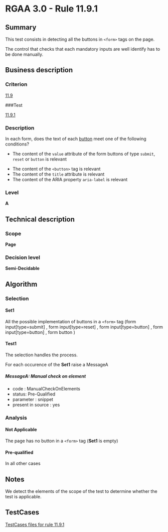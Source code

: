 # RGAA 3.0 -  Rule 11.9.1

## Summary

This test consists in detecting all the buttons in `<form>` tags on the page.

The control that checks that each mandatory inputs are well identify has to be done manually.

## Business description

### Criterion

[11.9](http://asqatasun.github.io/RGAA--3.0--EN/RGAA3.0_Criteria_English_version_v1.html#crit-11-9)

###Test

[11.9.1](http://asqatasun.github.io/RGAA--3.0--EN/RGAA3.0_Criteria_English_version_v1.html#test-11-9-1)

### Description
In each form, does the
    text of each <a href="http://asqatasun.github.io/RGAA--3.0--EN/RGAA3.0_Glossary_English_version_v1.html#mBtnForm">button</a>
    meet one of the following conditions?
    <ul><li> The content of the <code>value</code> attribute of the form
   buttons of type <code>submit</code>, <code>reset</code> or <code>button</code> is relevant</li>
  <li> The content of the <code>&lt;button&gt;</code> tag is relevant</li>
  <li> The content of the <code>title</code>
   attribute is relevant</li>
  <li>The content of the ARIA
   property <code>aria-label</code> is relevant</li>
    </ul> 


### Level

**A**

## Technical description

### Scope

**Page**

### Decision level

**Semi-Decidable**

## Algorithm

### Selection

#### Set1

All the possible implementation of buttons in a `<form>` tag (form input[type=submit] , form input[type=reset] , form input[type=button] , form input[type=button] , form button  )

#### Test1

The selection handles the process.

For each occurence of the **Set1** raise a MessageA

##### MessageA: Manual check on element

-   code : ManualCheckOnElements
-   status: Pre-Qualified
-   parameter : snippet
-   present in source : yes

### Analysis

#### Not Applicable

The page has no button in a `<form>` tag (**Set1** is empty)

#### Pre-qualified

In all other cases

## Notes

We detect the elements of the scope of the test to determine whether the
test is applicable.



##  TestCases 

[TestCases files for rule 11.9.1](https://github.com/Asqatasun/Asqatasun/tree/master/rules/rules-rgaa3.0/src/test/resources/testcases/rgaa30/Rgaa30Rule110901/) 


